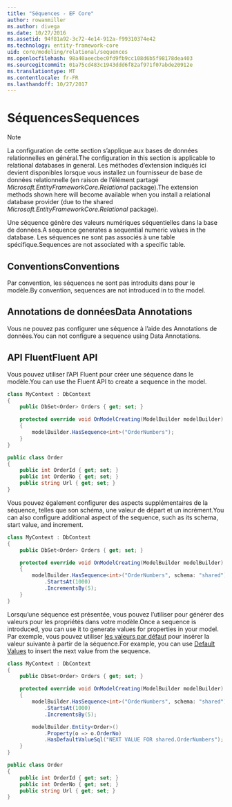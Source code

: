 ```yaml
---
title: "Séquences - EF Core"
author: rowanmiller
ms.author: divega
ms.date: 10/27/2016
ms.assetid: 94f81a92-3c72-4e14-912a-f99310374e42
ms.technology: entity-framework-core
uid: core/modeling/relational/sequences
ms.openlocfilehash: 98a40aeecbec0fd9fb9cc108d6b5f98178dea403
ms.sourcegitcommit: 01a75cd483c1943ddd6f82af971f07abde20912e
ms.translationtype: MT
ms.contentlocale: fr-FR
ms.lasthandoff: 10/27/2017
---
```

# <a name="sequences"></a><span data-ttu-id="7c4c3-102">Séquences</span><span class="sxs-lookup"><span data-stu-id="7c4c3-102">Sequences</span></span>

> [!NOTE]  
> <span data-ttu-id="7c4c3-103">La configuration de cette section s’applique aux bases de données relationnelles en général.</span><span class="sxs-lookup"><span data-stu-id="7c4c3-103">The configuration in this section is applicable to relational databases in general.</span></span> <span data-ttu-id="7c4c3-104">Les méthodes d’extension indiqués ici devient disponibles lorsque vous installez un fournisseur de base de données relationnelle (en raison de l’élément partagé *Microsoft.EntityFrameworkCore.Relational* package).</span><span class="sxs-lookup"><span data-stu-id="7c4c3-104">The extension methods shown here will become available when you install a relational database provider (due to the shared *Microsoft.EntityFrameworkCore.Relational* package).</span></span>

<span data-ttu-id="7c4c3-105">Une séquence génère des valeurs numériques séquentielles dans la base de données.</span><span class="sxs-lookup"><span data-stu-id="7c4c3-105">A sequence generates a sequential numeric values in the database.</span></span> <span data-ttu-id="7c4c3-106">Les séquences ne sont pas associés à une table spécifique.</span><span class="sxs-lookup"><span data-stu-id="7c4c3-106">Sequences are not associated with a specific table.</span></span>

## <a name="conventions"></a><span data-ttu-id="7c4c3-107">Conventions</span><span class="sxs-lookup"><span data-stu-id="7c4c3-107">Conventions</span></span>

<span data-ttu-id="7c4c3-108">Par convention, les séquences ne sont pas introduits dans pour le modèle.</span><span class="sxs-lookup"><span data-stu-id="7c4c3-108">By convention, sequences are not introduced in to the model.</span></span>

## <a name="data-annotations"></a><span data-ttu-id="7c4c3-109">Annotations de données</span><span class="sxs-lookup"><span data-stu-id="7c4c3-109">Data Annotations</span></span>

<span data-ttu-id="7c4c3-110">Vous ne pouvez pas configurer une séquence à l’aide des Annotations de données.</span><span class="sxs-lookup"><span data-stu-id="7c4c3-110">You can not configure a sequence using Data Annotations.</span></span>

## <a name="fluent-api"></a><span data-ttu-id="7c4c3-111">API Fluent</span><span class="sxs-lookup"><span data-stu-id="7c4c3-111">Fluent API</span></span>

<span data-ttu-id="7c4c3-112">Vous pouvez utiliser l’API Fluent pour créer une séquence dans le modèle.</span><span class="sxs-lookup"><span data-stu-id="7c4c3-112">You can use the Fluent API to create a sequence in the model.</span></span>

<!-- [!code-csharp[Main](samples/core/relational/Modeling/FluentAPI/Samples/Relational/Sequence.cs?highlight=7)] -->
``` csharp
class MyContext : DbContext
{
    public DbSet<Order> Orders { get; set; }

    protected override void OnModelCreating(ModelBuilder modelBuilder)
    {
        modelBuilder.HasSequence<int>("OrderNumbers");
    }
}

public class Order
{
    public int OrderId { get; set; }
    public int OrderNo { get; set; }
    public string Url { get; set; }
}
```

<span data-ttu-id="7c4c3-113">Vous pouvez également configurer des aspects supplémentaires de la séquence, telles que son schéma, une valeur de départ et un incrément.</span><span class="sxs-lookup"><span data-stu-id="7c4c3-113">You can also configure additional aspect of the sequence, such as its schema, start value, and increment.</span></span>

<!-- [!code-csharp[Main](samples/core/relational/Modeling/FluentAPI/Samples/Relational/SequenceConfigured.cs?highlight=7,8,9)] -->
``` csharp
class MyContext : DbContext
{
    public DbSet<Order> Orders { get; set; }

    protected override void OnModelCreating(ModelBuilder modelBuilder)
    {
        modelBuilder.HasSequence<int>("OrderNumbers", schema: "shared")
            .StartsAt(1000)
            .IncrementsBy(5);
    }
}
```

<span data-ttu-id="7c4c3-114">Lorsqu’une séquence est présentée, vous pouvez l’utiliser pour générer des valeurs pour les propriétés dans votre modèle.</span><span class="sxs-lookup"><span data-stu-id="7c4c3-114">Once a sequence is introduced, you can use it to generate values for properties in your model.</span></span> <span data-ttu-id="7c4c3-115">Par exemple, vous pouvez utiliser [les valeurs par défaut](default-values.md) pour insérer la valeur suivante à partir de la séquence.</span><span class="sxs-lookup"><span data-stu-id="7c4c3-115">For example, you can use [Default Values](default-values.md) to insert the next value from the sequence.</span></span>

<!-- [!code-csharp[Main](samples/core/relational/Modeling/FluentAPI/Samples/Relational/SequenceUsed.cs?highlight=11,12,13)] -->
``` csharp
class MyContext : DbContext
{
    public DbSet<Order> Orders { get; set; }

    protected override void OnModelCreating(ModelBuilder modelBuilder)
    {
        modelBuilder.HasSequence<int>("OrderNumbers", schema: "shared")
            .StartsAt(1000)
            .IncrementsBy(5);

        modelBuilder.Entity<Order>()
            .Property(o => o.OrderNo)
            .HasDefaultValueSql("NEXT VALUE FOR shared.OrderNumbers");
    }
}

public class Order
{
    public int OrderId { get; set; }
    public int OrderNo { get; set; }
    public string Url { get; set; }
}
```
